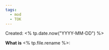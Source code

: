 ```yaml
---
tags:
  - mod
  - TOK
---
```

Created: <% tp.date.now("YYYY-MM-DD") %> 

**What is** <% tp.file.rename %>:

